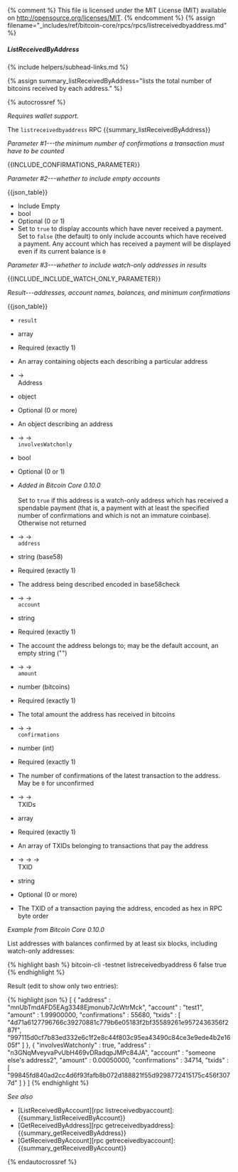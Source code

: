 {% comment %}
This file is licensed under the MIT License (MIT) available on
http://opensource.org/licenses/MIT.
{% endcomment %}
{% assign filename="_includes/ref/bitcoin-core/rpcs/rpcs/listreceivedbyaddress.md" %}

##### ListReceivedByAddress
{% include helpers/subhead-links.md %}

{% assign summary_listReceivedByAddress="lists the total number of bitcoins received by each address." %}

{% autocrossref %}

*Requires wallet support.*

The `listreceivedbyaddress` RPC {{summary_listReceivedByAddress}}

*Parameter #1---the minimum number of confirmations a transaction must have to be counted*

{{INCLUDE_CONFIRMATIONS_PARAMETER}}

*Parameter #2---whether to include empty accounts*

{{json_table}}

* Include Empty
* bool
* Optional (0 or 1)
* Set to `true` to display accounts which have never received a payment.  Set to `false` (the default) to only include accounts which have received a payment.  Any account which has received a payment will be displayed even if its current balance is `0`

*Parameter #3---whether to include watch-only addresses in results*

{{INCLUDE_INCLUDE_WATCH_ONLY_PARAMETER}}

*Result---addresses, account names, balances, and minimum confirmations*

{{json_table}}

* `result`
* array
* Required (exactly 1)
* An array containing objects each describing a particular address

* →<br>Address
* object
* Optional (0 or more)
* An object describing an address

* → →<br>`involvesWatchonly`
* bool
* Optional (0 or 1)
* *Added in Bitcoin Core 0.10.0*<br><br>Set to `true` if this address is a watch-only address which has received a spendable payment (that is, a payment with at least the specified number of confirmations and which is not an immature coinbase).  Otherwise not returned

* → →<br>`address`
* string (base58)
* Required (exactly 1)
* The address being described encoded in base58check

* → →<br>`account`
* string
* Required (exactly 1)
* The account the address belongs to; may be the default account, an empty string ("")

* → →<br>`amount`
* number (bitcoins)
* Required (exactly 1)
* The total amount the address has received in bitcoins

* → →<br>`confirmations`
* number (int)
* Required (exactly 1)
* The number of confirmations of the latest transaction to the address.  May be `0` for unconfirmed

* → →<br>TXIDs
* array
* Required (exactly 1)
* An array of TXIDs belonging to transactions that pay the address

* → → →<br>TXID
* string
* Optional (0 or more)
* The TXID of a transaction paying the address, encoded as hex in RPC byte order

*Example from Bitcoin Core 0.10.0*

List addresses with balances confirmed by at least six blocks, including
watch-only addresses:

{% highlight bash %}
bitcoin-cli -testnet listreceivedbyaddress 6 false true
{% endhighlight %}

Result (edit to show only two entries):

{% highlight json %}
[
    {
        "address" : "mnUbTmdAFD5EAg3348Ejmonub7JcWtrMck",
        "account" : "test1",
        "amount" : 1.99900000,
        "confirmations" : 55680,
        "txids" : [
            "4d71a6127796766c39270881c779b6e05183f2bf35589261e9572436356f287f",
            "997115d0cf7b83ed332e6c1f2e8c44f803c95ea43490c84ce3e9ede4b2e1605f"
        ]
    },
    {
        "involvesWatchonly" : true,
        "address" : "n3GNqMveyvaPvUbH469vDRadqpJMPc84JA",
        "account" : "someone else's address2",
        "amount" : 0.00050000,
        "confirmations" : 34714,
        "txids" : [
            "99845fd840ad2cc4d6f93fafb8b072d188821f55d9298772415175c456f3077d"
        ]
    }
]
{% endhighlight %}

*See also*

* [ListReceivedByAccount][rpc listreceivedbyaccount]: {{summary_listReceivedByAccount}}
* [GetReceivedByAddress][rpc getreceivedbyaddress]: {{summary_getReceivedByAddress}}
* [GetReceivedByAccount][rpc getreceivedbyaccount]: {{summary_getReceivedByAccount}}


{% endautocrossref %}
